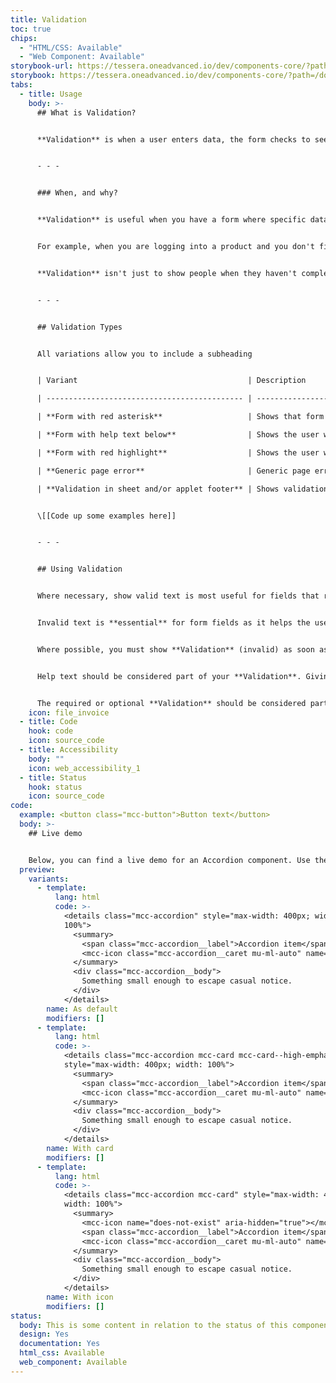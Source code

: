 ```yaml
---
title: Validation
toc: true
chips:
  - "HTML/CSS: Available"
  - "Web Component: Available"
storybook-url: https://tessera.oneadvanced.io/dev/components-core/?path=/docs/html-button--as-default
storybook: https://tessera.oneadvanced.io/dev/components-core/?path=/docs/html-accordion--as-default
tabs:
  - title: Usage
    body: >-
      ## What is Validation?


      **Validation** is when a user enters data, the form checks to see that the data is correct. If correct, the form notifies the application that the data can be submitted to the server; if not, it gives you an error message explaining what corrections need to be made.


      - - -


      ### When, and why?


      **Validation** is useful when you have a form where specific data where a particular criterion needs to be met eg, amount of characters or specific fields that need to be filled out, in order for that data be submitted or in order to progress to the next step.


      For example, when you are logging into a product and you don't fill out the email field, then the **Validation** will show an error message explaining that you need to fill out the email field in order to continue.


      **Validation** isn't just to show people when they haven't completed something incorrectly, but in some cases to show them that they have completed something correctly.


      - - -


      ## Validation Types


      All variations allow you to include a subheading


      | Variant                                      | Description                                                                |

      | -------------------------------------------- | -------------------------------------------------------------------------- |

      | **Form with red asterisk**                   | Shows that form is mandatory and has Validation applied to it.             |

      | **Form with help text below**                | Shows the user what form criteria they will have to complete to continue.  |

      | **Form with red highlight**                  | Shows the user which forms have failed Validation.                         |

      | **Generic page error**                       | Generic page errors will show if the data can't be submitted and why.      |

      | **Validation in sheet and/or applet footer** | Shows validation within that sheet/applet before submitting information.   |


      \[[Code up some examples here]]


      - - -


      ## Using Validation


      Where necessary, show valid text is most useful for fields that require special inputs such as a password field.  Most other times you would not show valid text.


      Invalid text is **essential** for form fields as it helps the user to understand if something isn't right and gives them the opportunity to correct it.


      Where possible, you must show **Validation** (invalid) as soon as the user has completed an input so that they can correct as they go.


      Help text should be considered part of your **Validation**. Giving help text below an input can provide useful additional information about what a field expects the user to enter. This type of information should be given as early as possible in the process. For example, if an input requires specific characters or length to be entered.


      The required or optional **Validation** should be considered part of your **Validation**.  If the majority of fields on the form are required (mandatory) then it is better to just show the optional ones. Similarly, if the majority of fields are optional, just show the required ones.
    icon: file_invoice
  - title: Code
    hook: code
    icon: source_code
  - title: Accessibility
    body: ""
    icon: web_accessibility_1
  - title: Status
    hook: status
    icon: source_code
code:
  example: <button class="mcc-button">Button text</button>
  body: >-
    ## Live demo


    Below, you can find a live demo for an Accordion component. Use the drop-down menus and radio buttons to view the different Button Types and Variants.
  preview:
    variants:
      - template:
          lang: html
          code: >-
            <details class="mcc-accordion" style="max-width: 400px; width:
            100%">
              <summary>
                <span class="mcc-accordion__label">Accordion item</span>
                <mcc-icon class="mcc-accordion__caret mu-ml-auto" name="angle_down" aria-hidden="true"></mcc-icon>
              </summary>
              <div class="mcc-accordion__body">
                Something small enough to escape casual notice.
              </div>
            </details>
        name: As default
        modifiers: []
      - template:
          lang: html
          code: >-
            <details class="mcc-accordion mcc-card mcc-card--high-emphasis"
            style="max-width: 400px; width: 100%">
              <summary>
                <span class="mcc-accordion__label">Accordion item</span>
                <mcc-icon class="mcc-accordion__caret mu-ml-auto" name="angle_down" aria-hidden="true"></mcc-icon>
              </summary>
              <div class="mcc-accordion__body">
                Something small enough to escape casual notice.
              </div>
            </details>
        name: With card
        modifiers: []
      - template:
          lang: html
          code: >-
            <details class="mcc-accordion mcc-card" style="max-width: 400px;
            width: 100%">
              <summary>
                <mcc-icon name="does-not-exist" aria-hidden="true"></mcc-icon>
                <span class="mcc-accordion__label">Accordion item</span>
                <mcc-icon class="mcc-accordion__caret mu-ml-auto" name="angle_down" aria-hidden="true"></mcc-icon>
              </summary>
              <div class="mcc-accordion__body">
                Something small enough to escape casual notice.
              </div>
            </details>
        name: With icon
        modifiers: []
status:
  body: This is some content in relation to the status of this component.
  design: Yes
  documentation: Yes
  html_css: Available
  web_component: Available
---
```

